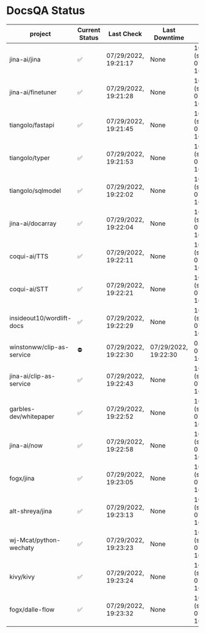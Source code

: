 # DocsQA Status

|         project         |Current Status|     Last Check     |   Last Downtime    |              % Uptime              |
|-------------------------|--------------|--------------------|--------------------|------------------------------------|
|jina-ai/jina             |✅            |07/29/2022, 19:21:17|None                |100.000 (since 07/29/2022, 16:38:18)|
|jina-ai/finetuner        |✅            |07/29/2022, 19:21:28|None                |100.000 (since 07/29/2022, 16:38:18)|
|tiangolo/fastapi         |✅            |07/29/2022, 19:21:45|None                |100.000 (since 07/29/2022, 16:38:18)|
|tiangolo/typer           |✅            |07/29/2022, 19:21:53|None                |100.000 (since 07/29/2022, 16:38:18)|
|tiangolo/sqlmodel        |✅            |07/29/2022, 19:22:02|None                |100.000 (since 07/29/2022, 16:38:18)|
|jina-ai/docarray         |✅            |07/29/2022, 19:22:04|None                |100.000 (since 07/29/2022, 16:38:18)|
|coqui-ai/TTS             |✅            |07/29/2022, 19:22:11|None                |100.000 (since 07/29/2022, 16:38:18)|
|coqui-ai/STT             |✅            |07/29/2022, 19:22:21|None                |100.000 (since 07/29/2022, 16:38:18)|
|insideout10/wordlift-docs|✅            |07/29/2022, 19:22:29|None                |100.000 (since 07/29/2022, 16:38:18)|
|winstonww/clip-as-service|⛔️           |07/29/2022, 19:22:30|07/29/2022, 19:22:30|0.000 (since 07/29/2022, 16:38:18)  |
|jina-ai/clip-as-service  |✅            |07/29/2022, 19:22:43|None                |100.000 (since 07/29/2022, 16:38:18)|
|garbles-dev/whitepaper   |✅            |07/29/2022, 19:22:52|None                |100.000 (since 07/29/2022, 16:38:18)|
|jina-ai/now              |✅            |07/29/2022, 19:22:58|None                |100.000 (since 07/29/2022, 16:38:18)|
|fogx/jina                |✅            |07/29/2022, 19:23:05|None                |100.000 (since 07/29/2022, 16:38:18)|
|alt-shreya/jina          |✅            |07/29/2022, 19:23:13|None                |100.000 (since 07/29/2022, 16:38:18)|
|wj-Mcat/python-wechaty   |✅            |07/29/2022, 19:23:23|None                |100.000 (since 07/29/2022, 16:38:18)|
|kivy/kivy                |✅            |07/29/2022, 19:23:24|None                |100.000 (since 07/29/2022, 16:38:18)|
|fogx/dalle-flow          |✅            |07/29/2022, 19:23:32|None                |100.000 (since 07/29/2022, 16:38:18)|
